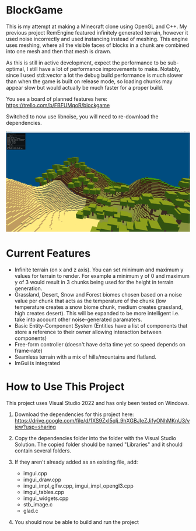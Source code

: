 # BlockGame
This is my attempt at making a Minecraft clone using OpenGL and C++. My previous project RemEngine featured infinitely generated  terrain, however it used noise incorrectly and used instancing instead of meshing. This engine uses meshing, where all the visible faces of blocks in a chunk are combined into one mesh and then that mesh is drawn.

As this is still in active development, expect the performance to be sub-optimal, I still have a lot of performance improvements to make. Notably, since I used std::vector a lot the debug build performance is much slower than when the game is built on release mode, so loading chunks may appear slow but would actually be much faster for a proper build.

You see a board of planned features here: https://trello.com/b/FBFUMqoR/blockgame

Switched to now use libnoise, you will need to re-download the dependencies.

![Screenshot of the game running on Windows](screenshot.png)

# Current Features

- Infinite terrain (on x and z axis). You can set minimum and maximum y values for terrain to render. For example a minimum y of 0 and maximum y of 3 would result in 3 chunks being used for the height in terrain generation.
- Grassland, Desert, Snow and Forest biomes chosen based on a noise value per chunk that acts as the temperature of the chunk (low temperature creates a snow biome chunk, medium creates grassland, high creates desert). This will be expanded to be more intelligent i.e. take into account other noise-generated paramaters.
- Basic Entity-Component System (Entities have a list of components that store a reference to their owner allowing interaction between components)
- Free-form controller (doesn't have delta time yet so speed depends on frame-rate)
- Seamless terrain with a mix of hills/mountains and flatland.
- ImGui is integrated

# How to Use This Project
This project uses Visual Studio 2022 and has only been tested on Windows.

1. Download the dependencies for this project here: https://drive.google.com/file/d/1XS9ZxI5qlj_9hXGBJIeZJifyONhMKnU3/view?usp=sharing<br>

2. Copy the dependencies folder into the folder with the Visual Studio Solution. The copied
folder should be named "Libraries" and it should contain several folders.

3. If they aren't already added as an existing file, add:
    - imgui.cpp
    - imgui_draw.cpp
    - imgui_impl_glfw.cpp, imgui_impl_opengl3.cpp
    - imgui_tables.cpp
    - imgui_widgets.cpp
    - stb_image.c
    - glad.c

4. You should now be able to build and run the project
